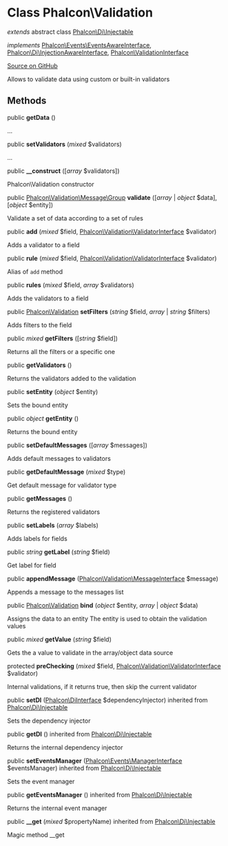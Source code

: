 # Class **Phalcon\\Validation**

*extends* abstract class [Phalcon\Di\Injectable](/[[language]]/[[version]]/api/Phalcon_Di_Injectable)

*implements* [Phalcon\Events\EventsAwareInterface](/[[language]]/[[version]]/api/Phalcon_Events_EventsAwareInterface), [Phalcon\Di\InjectionAwareInterface](/[[language]]/[[version]]/api/Phalcon_Di_InjectionAwareInterface), [Phalcon\ValidationInterface](/[[language]]/[[version]]/api/Phalcon_ValidationInterface)

<a href="https://github.com/phalcon/cphalcon/blob/master/phalcon/validation.zep" class="btn btn-default btn-sm">Source on GitHub</a>

Allows to validate data using custom or built-in validators


## Methods
public  **getData** ()

...


public  **setValidators** (*mixed* $validators)

...


public  **__construct** ([*array* $validators])

Phalcon\\Validation constructor



public [Phalcon\Validation\Message\Group](/[[language]]/[[version]]/api/Phalcon_Validation_Message_Group) **validate** ([*array* | *object* $data], [*object* $entity])

Validate a set of data according to a set of rules



public  **add** (*mixed* $field, [Phalcon\Validation\ValidatorInterface](/[[language]]/[[version]]/api/Phalcon_Validation_ValidatorInterface) $validator)

Adds a validator to a field



public  **rule** (*mixed* $field, [Phalcon\Validation\ValidatorInterface](/[[language]]/[[version]]/api/Phalcon_Validation_ValidatorInterface) $validator)

Alias of `add` method



public  **rules** (*mixed* $field, *array* $validators)

Adds the validators to a field



public [Phalcon\Validation](/[[language]]/[[version]]/api/Phalcon_Validation) **setFilters** (*string* $field, *array* | *string* $filters)

Adds filters to the field



public *mixed* **getFilters** ([*string* $field])

Returns all the filters or a specific one



public  **getValidators** ()

Returns the validators added to the validation



public  **setEntity** (*object* $entity)

Sets the bound entity



public *object* **getEntity** ()

Returns the bound entity



public  **setDefaultMessages** ([*array* $messages])

Adds default messages to validators



public  **getDefaultMessage** (*mixed* $type)

Get default message for validator type



public  **getMessages** ()

Returns the registered validators



public  **setLabels** (*array* $labels)

Adds labels for fields



public *string* **getLabel** (*string* $field)

Get label for field



public  **appendMessage** ([Phalcon\Validation\MessageInterface](/[[language]]/[[version]]/api/Phalcon_Validation_MessageInterface) $message)

Appends a message to the messages list



public [Phalcon\Validation](/[[language]]/[[version]]/api/Phalcon_Validation) **bind** (*object* $entity, *array* | *object* $data)

Assigns the data to an entity
The entity is used to obtain the validation values



public *mixed* **getValue** (*string* $field)

Gets the a value to validate in the array/object data source



protected  **preChecking** (*mixed* $field, [Phalcon\Validation\ValidatorInterface](/[[language]]/[[version]]/api/Phalcon_Validation_ValidatorInterface) $validator)

Internal validations, if it returns true, then skip the current validator



public  **setDI** ([Phalcon\DiInterface](/[[language]]/[[version]]/api/Phalcon_DiInterface) $dependencyInjector) inherited from [Phalcon\Di\Injectable](/[[language]]/[[version]]/api/Phalcon_Di_Injectable)

Sets the dependency injector



public  **getDI** () inherited from [Phalcon\Di\Injectable](/[[language]]/[[version]]/api/Phalcon_Di_Injectable)

Returns the internal dependency injector



public  **setEventsManager** ([Phalcon\Events\ManagerInterface](/[[language]]/[[version]]/api/Phalcon_Events_ManagerInterface) $eventsManager) inherited from [Phalcon\Di\Injectable](/[[language]]/[[version]]/api/Phalcon_Di_Injectable)

Sets the event manager



public  **getEventsManager** () inherited from [Phalcon\Di\Injectable](/[[language]]/[[version]]/api/Phalcon_Di_Injectable)

Returns the internal event manager



public  **__get** (*mixed* $propertyName) inherited from [Phalcon\Di\Injectable](/[[language]]/[[version]]/api/Phalcon_Di_Injectable)

Magic method __get



